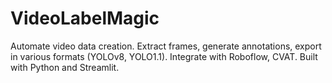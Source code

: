 # VideoLabelMagic
Automate video data creation. Extract frames, generate annotations, export in various formats (YOLOv8, YOLO1.1). Integrate with Roboflow, CVAT. Built with Python and Streamlit.
